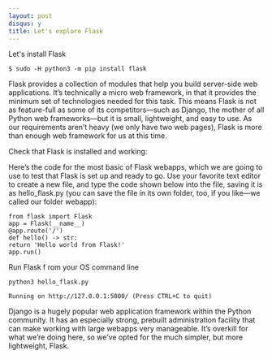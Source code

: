 ```yaml
---
layout: post
disqus: y
title: Let's explore Flask
---
```


Let's install Flask

```
$ sudo -H python3 -m pip install flask
```

Flask provides a collection of modules that help you build server-side web applications. It’s technically a micro web framework, in that it provides the minimum set of technologies needed for this task. This means Flask is not as feature-full as some of its competitors—such as Django, the mother of all Python web frameworks—but it is small, lightweight, and easy to use. As our requirements aren’t heavy (we only have two web pages), Flask is more
than enough web framework for us at this time.

Check that Flask is installed and working:

Here’s the code for the most basic of Flask webapps, which we are going to use to test that Flask is set up and ready to go. Use your favorite text editor to create a new file, and type the code shown below into the file, saving it is as hello_flask.py (you can save the file in its own folder, too, if you like—we called our folder webapp):

```
from flask import Flask
app = Flask(__name__)
@app.route('/')
def hello() -> str:
return 'Hello world from Flask!'
app.run()
```

Run Flask f rom your OS command line

```
python3 hello_flask.py

Running on http://127.0.0.1:5000/ (Press CTRL+C to quit)
```

Django is a hugely popular web application framework
within the Python community. It has an especially strong,
prebuilt administration facility that can make working
with large webapps very manageable. It’s overkill for
what we’re doing here, so we’ve opted for the much
simpler, but more lightweight, Flask.
